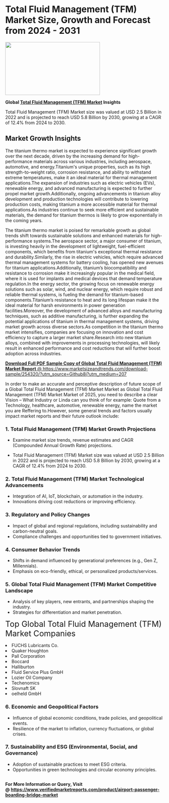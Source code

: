 <H1>Total Fluid Management (TFM) Market Size, Growth and Forecast from 2024 - 2031</H1><img class="aligncenter size-medium wp-image-584254" src="https://thirdeyenews.in/wp-content/uploads/2024/09/Global-Market-Research-300x168.jpeg" alt="" width="300" height="168" /><p><strong>Global&nbsp;<a href="https://www.marketsizeandtrends.com/download-sample/254320/?utm_source=Github8j?utm_medium=207">Total Fluid Management (TFM) Market</a> Insights</strong></p><p>Total Fluid Management (TFM) Market size was valued at USD 2.5 Billion in 2022 and is projected to reach USD 5.8 Billion by 2030, growing at a CAGR of 12.4% from 2024 to 2030.</p><p><h2>Market Growth Insights</h2> <p>The titanium thermo market is expected to experience significant growth over the next decade, driven by the increasing demand for high-performance materials across various industries, including aerospace, automotive, and energy.Titanium's unique properties, such as its high strength-to-weight ratio, corrosion resistance, and ability to withstand extreme temperatures, make it an ideal material for thermal management applications.The expansion of industries such as electric vehicles (EVs), renewable energy, and advanced manufacturing is expected to further propel market growth.Additionally, ongoing advancements in titanium alloy development and production technologies will contribute to lowering production costs, making titanium a more accessible material for thermal applications.As industries continue to seek more efficient and sustainable materials, the demand for titanium thermos is likely to grow exponentially in the coming years.</p> <p><a href="#"></a></p> <p>The titanium thermo market is poised for remarkable growth as global trends shift towards sustainable solutions and enhanced materials for high-performance systems.The aerospace sector, a major consumer of titanium, is investing heavily in the development of lightweight, fuel-efficient components, which benefits from titanium's exceptional thermal resistance and durability.Similarly, the rise in electric vehicles, which require advanced thermal management systems for battery cooling, has opened new avenues for titanium applications.Additionally, titanium’s biocompatibility and resistance to corrosion make it increasingly popular in the medical field, where it is used for implants and medical devices that demand temperature regulation.In the energy sector, the growing focus on renewable energy solutions such as solar, wind, and nuclear energy, which require robust and reliable thermal systems, is fueling the demand for titanium-based components.Titanium’s resistance to heat and its long lifespan make it the ideal material for harsh environments in power generation facilities.Moreover, the development of advanced alloys and manufacturing techniques, such as additive manufacturing, is further expanding the potential applications of titanium in thermal management systems, driving market growth across diverse sectors.As competition in the titanium thermo market intensifies, companies are focusing on innovation and cost efficiency to capture a larger market share.Research into new titanium alloys, combined with improvements in processing technologies, will likely result in enhanced performance and cost reductions that will further boost adoption across industries.</p> <p><a href="#"></p><p><span class=""><strong>Download Full PDF Sample Copy of Global Total Fluid Management (TFM) Market Report</strong> @ <a href="https://www.marketsizeandtrends.com/download-sample/254320/?utm_source=Github8j?utm_medium=207" target="_blank">https://www.marketsizeandtrends.com/download-sample/254320/?utm_source=Github8j?utm_medium=207</a></span></p><p>In order to make an accurate and perceptive description of future scope of a Global&nbsp;Total Fluid Management (TFM) Market Market as Global&nbsp;Total Fluid Management (TFM) Market Market of 2025, you need to describe a clear Vision &ndash; What Industry or Linda can you think of for example: Quote from a Technology, healthcare, automotive, renewable energy, name the market you are Reffering to.However, some general trends and factors usually impact market reports and their future outlook include:</p><h3>1.&nbsp;<strong>Total Fluid Management (TFM) Market Growth Projections</strong></h3><ul><li>Examine market size trends, revenue estimates and CAGR (Compounded Annual Growth Rate) projections.</li><li><p>Total Fluid Management (TFM) Market size was valued at USD 2.5 Billion in 2022 and is projected to reach USD 5.8 Billion by 2030, growing at a CAGR of 12.4% from 2024 to 2030.</p></li></ul><h3>2.&nbsp;<strong>Total Fluid Management (TFM) Market Technological Advancements</strong></h3><ul><li>Integration of AI, IoT, blockchain, or automation in the industry.</li><li>Innovations driving cost reductions or improving efficiency.</li></ul><h3>3.&nbsp;<strong>Regulatory and Policy Changes</strong></h3><ul><li>Impact of global and regional regulations, including sustainability and carbon-neutral goals.</li><li>Compliance challenges and opportunities tied to government initiatives.</li></ul><h3>4.&nbsp;<strong>Consumer Behavior Trends</strong></h3><ul><li>Shifts in demand influenced by generational preferences (e.g., Gen Z, Millennials).</li><li>Emphasis on eco-friendly, ethical, or personalized products/services.</li></ul><h3>5.&nbsp;<strong>Global Total Fluid Management (TFM) Market Competitive Landscape</strong></h3><ul><li>Analysis of key players, new entrants, and partnerships shaping the industry.</li><li>Strategies for differentiation and market penetration.</li></ul><p data-pm-slice="1 1 []"><span style="color: inherit; font-family: inherit; font-size: 25px;">Top Global Total Fluid Management (TFM) Market Companies</span></p><div class="" data-test-id=""><p><li>FUCHS Lubricants Co.</li><li> Quaker Houghton</li><li> Pall Corporation</li><li> Boccard</li><li> Halliburton</li><li> Fluid Service Plus GmbH</li><li> Lozier Oil Company</li><li> Techenomics</li><li> Slovnaft SK</li><li> oelheld GmbH</li></p></div><h3>6.&nbsp;<strong>Economic and Geopolitical Factors</strong></h3><ul><li>Influence of global economic conditions, trade policies, and geopolitical events.</li><li>Resilience of the market to inflation, currency fluctuations, or global crises.</li></ul><h3>7.&nbsp;<strong>Sustainability and ESG (Environmental, Social, and Governance)</strong></h3><ul><li>Adoption of sustainable practices to meet ESG criteria.</li><li>Opportunities in green technologies and circular economy principles.</li></ul><h2><strong style="font-size: 14px;">For More Information or Query, Visit @&nbsp;</strong><a style="background-color: #ffffff; font-size: 14px;" href="https://www.marketsizeandtrends.com/report/total-fluid-management-tfm-market/" target="_blank">https://www.verifiedmarketreports.com/product/airport-passenger-boarding-bridge-market</a></h2>